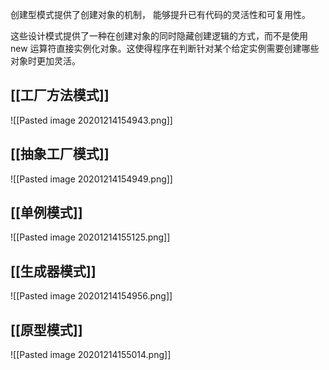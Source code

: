 创建型模式提供了创建对象的机制， 能够提升已有代码的灵活性和可复用性。

这些设计模式提供了一种在创建对象的同时隐藏创建逻辑的方式，而不是使用 new 运算符直接实例化对象。这使得程序在判断针对某个给定实例需要创建哪些对象时更加灵活。

## [[工厂方法模式]]
![[Pasted image 20201214154943.png]]

## [[抽象工厂模式]]
![[Pasted image 20201214154949.png]]

## [[单例模式]]
![[Pasted image 20201214155125.png]]
## [[生成器模式]]
![[Pasted image 20201214154956.png]]
## [[原型模式]]
![[Pasted image 20201214155014.png]]